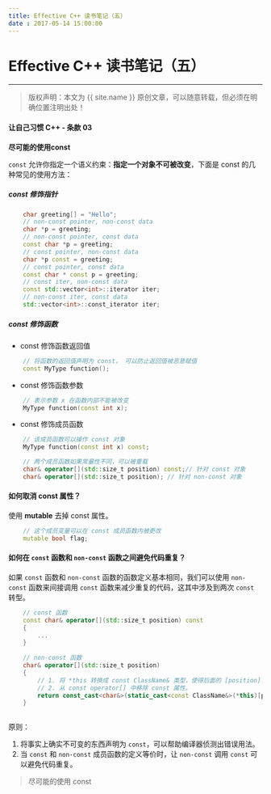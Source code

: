 ```yaml
---
title: Effective C++ 读书笔记（五）
date : 2017-05-14 15:00:00
---
```


# Effective C++ 读书笔记（五）
***
> 版权声明：本文为 {{ site.name }} 原创文章，可以随意转载，但必须在明确位置注明出处！ 

#### 让自己习惯 C++ - 条款 03

**尽可能的使用const**

`const` 允许你指定一个语义约束：**指定一个对象不可被改变**，下面是 const 的几种常见的使用方法：

##### const 修饰指针
```cpp
	char greeting[] = "Hello";
	// non-const pointer, non-const data
	char *p = greeting;
	// non-const pointer, const data
	const char *p = greeting;
	// const pointer, non-const data
	char *p const = greeting;
	// const pointer, const data
	const char * const p = greeting;
	// const iter, non-const data
	const std::vector<int>::iterator iter;
	// non-const iter, const data
	std::vector<int>::const_iterator iter;
```

##### const 修饰函数 

- const 修饰函数返回值

```cpp
	// 将函数的返回值声明为 const， 可以防止返回值被恶意赋值
	const MyType function();
```
- const 修饰函数参数

```cpp
	// 表示参数 x 在函数内部不能被改变
	MyType function(const int x);
```

- const 修饰成员函数

```cpp
	// 该成员函数可以操作 const 对象
	MyType function(const int x) const;

	// 两个成员函数如果常量性不同，可以被重载
	char& operator[](std::size_t position) const;// 针对 const 对象
	char& operator[](std::size_t position); // 针对 non-const 对象
```

#### 如何取消 const 属性？

使用 **mutable** 去掉 const 属性。

```cpp
	// 这个成员变量可以在 const 成员函数内被更改
	mutable bool flag;
```

#### 如何在 `const` 函数和 `non-const` 函数之间避免代码重复？

如果 `const` 函数和 `non-const` 函数的函数定义基本相同，我们可以使用 `non-const` 函数来间接调用 `const` 函数来减少重复的代码，这其中涉及到两次 `const` 转型。

```cpp
	// const 函数
	const char& operator[](std::size_t position) const
	{
		...
	}
	
	// non-const 函数
	char& operator[](std::size_t position)
	{
		// 1. 将 *this 转换成 const ClassName& 类型，使得后面的 [position] 得以调用到 const 版本的函数
		// 2. 从 const operator[] 中移除 const 属性。
		return const_cast<char&>(static_cast<const ClassName&>(*this)[position]);
	}
	
```

原则：
1. 将事实上确实不可变的东西声明为 `const`，可以帮助编译器侦测出错误用法。
2. 当 `const` 和 `non-const` 成员函数的定义等价时，让 `non-const` 调用 `const` 可以避免代码重复。

> 尽可能的使用 const
